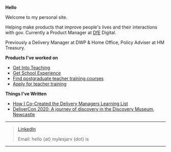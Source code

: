 
        
**Hello**

Welcome to my personal site. 

Helping make products that improve people's lives and their interactions with gov. Currently a Product Manager at [DfE](https://www.gov.uk/government/organisations/department-for-education) Digital. 

Previously a Delivery Manager at DWP & Home Office, Policy Adviser at HM Treasury.

**Products I've worked on**

- [Get Into Teaching](https://getintoteaching.education.gov.uk/)
- [Get School Experience](https://schoolexperience.education.gov.uk/)
- [Find postgraduate teacher training courses](https://www.gov.uk/find-postgraduate-teacher-training-courses)
- [Apply for teacher training](https://www.gov.uk/apply-for-teacher-training)

**Things I've Written**

- [How I Co-Created the Delivery Managers Learning List](../posts/How_I_Co-created_Delivery_Manager_Learning_List)
- [DeliverCon 2020: A journey of discovery in the Discovery Museum, Newcastle](../posts/DeliverCon_2020)

***

> [LinkedIn](https://www.linkedin.com/in/mylesjarvis/)
>
> Email: hello {at} mylesjarv {dot} is

***
<!-- ![DfE Digital](https://mylesjarvis.github.io/Logo.jpg) -->
<!-- Goatcounter -->
<script data-goatcounter="https://mylesjarvis.goatcounter.com/count"
        async src="//gc.zgo.at/count.js"></script>